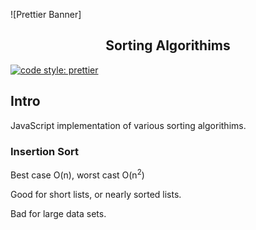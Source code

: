 ![Prettier Banner]

<h2 align="center">Sorting Algorithims</h2>



<p align="left">
  <a href="#badge">
    <img alt="code style: prettier" src="https://img.shields.io/badge/code_style-prettier-ff69b4.svg?style=flat-square"></a>

</p>

## Intro

JavaScript implementation of various sorting algorithims.

### Insertion Sort

Best case O(n), worst cast O(n<sup>2</sup>)

Good for short lists, or nearly sorted lists.

Bad for large data sets.